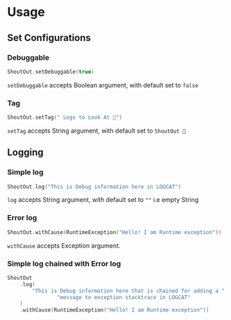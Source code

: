 # Usage

## Set Configurations

### Debuggable

```kt
ShoutOut.setDebuggable(true)
```

`setDebuggable` accepts Boolean argument, with default set to `false`

### Tag

```kt
ShoutOut.setTag(" Logs to Look At 👀")
```

`setTag` accepts String argument, with default set to `ShoutOut 📣`

## Logging

### Simple log

```kt
ShoutOut.log("This is Debug information here in LOGCAT")
```

`log` accepts String argument, with default set to `""` i.e empty String

### Error log

```kt
ShoutOut.withCause(RuntimeException("Hello! I am Runtime exception"))
```

`withCause` accepts Exception argument.

### Simple log chained with Error log

```kt
ShoutOut
    .log(
        "This is Debug information here that is chained for adding a " +
                "message to exception stacktrace in LOGCAT"
    )
    .withCause(RuntimeException("Hello! I am Runtime exception"))
```

